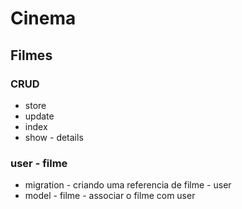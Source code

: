 # Cinema

## Filmes

### CRUD

- store
- update
- index
- show - details

### user - filme

- migration - criando uma referencia de filme - user
- model - filme - associar o filme com user
